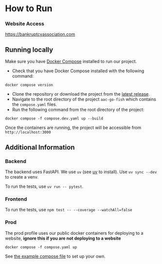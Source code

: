 # How to Run
### Website Access
https://bankruptcyassociation.com

## Running locally
Make sure you have [Docker Compose](https://docs.docker.com/compose/install/) installed to run our project.
- Check that you have Docker Compose installed with the following command:
```
docker compose version
```

- Clone the repository or download the project from the [latest release](https://github.com/Capstone-Projects-2025-Spring/aac-go-fish/releases/).
- Navigate to the root directory of the project `aac-go-fish` which contains the `compose.yaml` files.
- Run the following command from the root directory of the project:
```
docker compose -f compose.dev.yaml up --build
```
Once the containers are running, the project will be accessible from `http://localhost:3000`

## Additional Information

### Backend

The backend uses FastAPI. We use `uv` (see [uv](https://docs.astral.sh/uv/) to
install). Use `uv sync --dev` to create a venv.

To run the tests, use `uv run -- pytest`.

### Frontend

To run the tests, use `npm test -- --coverage --watchAll=false`
### Prod
The prod profile uses our public docker containers for deploying to a website, **ignore this if you are not deploying to a website**

`docker compose -f compose.yaml up`

See [the example compose file](./compose-example.yaml) to set up your own.
